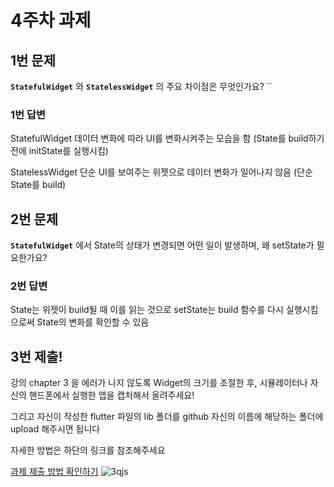 # 4주차 과제

## 1번 문제

**`StatefulWidget`** 와 **`StatelessWidget`** 의 주요 차이점은 무엇인가요?
``
### 1번 답변

StatefulWidget
데이터 변화에 따라 UI를 변화시켜주는 모습을 함 (State를 build하기 전에 initState를 실행시킴)

StatelessWidget
단순 UI를 보여주는 위젯으로 데이터 변화가 일어나지 않음 (단순 State를 build)

## 2번 문제

**`StatefulWidget`** 에서 State의 상태가 변경되면 어떤 일이 발생하며, 왜 setState가 필요한가요?


### 2번 답변

State는 위젯이 build될 때 이를 읽는 것으로 
setState는 build 함수를 다시 실행시킴으로써 State의 변화를 확인할 수 있음

## 3번 제출!

강의 chapter 3 을 에러가 나지 않도록 Widget의 크기를 조절한 후, 
시뮬레이터나 자신의 핸드폰에서 실행한 앱을 캡처해서 올려주세요!

그리고 자신이 작성한 flutter 파일의 lib 폴더를 github 자신의 이름에 해당하는 폴더에 upload 해주시면 됩니다

자세한 방법은 하단의 링크를 참조해주세요

[과제 제출 방법 확인하기](https://github.com/GDSC-Hanyang/2023-App-Study/issues/4)
![3qjs](https://github.com/GDSC-Hanyang/2023-App-Study/assets/50435900/d806fde2-050e-4bda-afd4-b75a23af629b)
